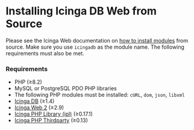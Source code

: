 # Installing Icinga DB Web from Source

Please see the Icinga Web documentation on
[how to install modules](https://icinga.com/docs/icinga-web-2/latest/doc/08-Modules/#installation) from source.
Make sure you use `icingadb` as the module name. The following requirements must also be met.

### Requirements

* PHP (≥8.2)
* MySQL or PostgreSQL PDO PHP libraries
* The following PHP modules must be installed: `cURL`, `dom`, `json`, `libxml`
* [Icinga DB](https://github.com/Icinga/icingadb) (≥1.4)
* [Icinga Web 2](https://github.com/Icinga/icingaweb2) (≥2.9)
* [Icinga PHP Library (ipl)](https://github.com/Icinga/icinga-php-library) (≥0.17.1)
* [Icinga PHP Thirdparty](https://github.com/Icinga/icinga-php-thirdparty) (≥0.13)

<!-- {% include "02-Installation.md" %} -->
